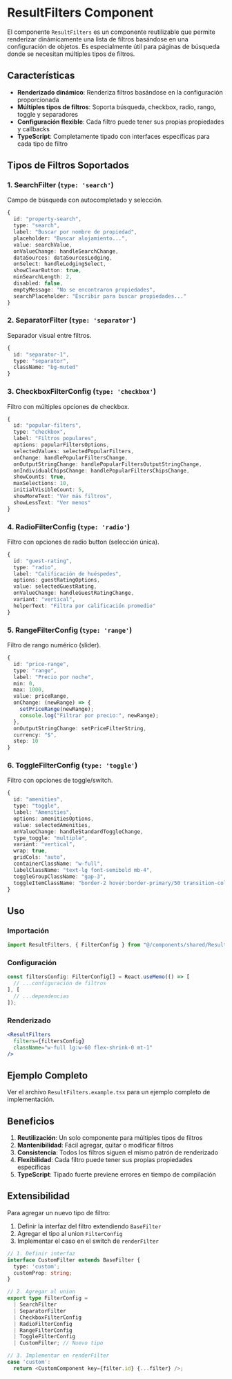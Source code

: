 # ResultFilters Component

El componente `ResultFilters` es un componente reutilizable que permite renderizar dinámicamente una lista de filtros basándose en una configuración de objetos. Es especialmente útil para páginas de búsqueda donde se necesitan múltiples tipos de filtros.

## Características

- **Renderizado dinámico**: Renderiza filtros basándose en la configuración proporcionada
- **Múltiples tipos de filtros**: Soporta búsqueda, checkbox, radio, rango, toggle y separadores
- **Configuración flexible**: Cada filtro puede tener sus propias propiedades y callbacks
- **TypeScript**: Completamente tipado con interfaces específicas para cada tipo de filtro

## Tipos de Filtros Soportados

### 1. SearchFilter (`type: 'search'`)
Campo de búsqueda con autocompletado y selección.

```typescript
{
  id: "property-search",
  type: "search",
  label: "Buscar por nombre de propiedad",
  placeholder: "Buscar alojamiento...",
  value: searchValue,
  onValueChange: handleSearchChange,
  dataSources: dataSourcesLodging,
  onSelect: handleLodgingSelect,
  showClearButton: true,
  minSearchLength: 2,
  disabled: false,
  emptyMessage: "No se encontraron propiedades",
  searchPlaceholder: "Escribir para buscar propiedades..."
}
```

### 2. SeparatorFilter (`type: 'separator'`)
Separador visual entre filtros.

```typescript
{
  id: "separator-1",
  type: "separator",
  className: "bg-muted"
}
```

### 3. CheckboxFilterConfig (`type: 'checkbox'`)
Filtro con múltiples opciones de checkbox.

```typescript
{
  id: "popular-filters",
  type: "checkbox",
  label: "Filtros populares",
  options: popularFiltersOptions,
  selectedValues: selectedPopularFilters,
  onChange: handlePopularFiltersChange,
  onOutputStringChange: handlePopularFiltersOutputStringChange,
  onIndividualChipsChange: handlePopularFiltersChipsChange,
  showCounts: true,
  maxSelections: 10,
  initialVisibleCount: 5,
  showMoreText: "Ver más filtros",
  showLessText: "Ver menos"
}
```

### 4. RadioFilterConfig (`type: 'radio'`)
Filtro con opciones de radio button (selección única).

```typescript
{
  id: "guest-rating",
  type: "radio",
  label: "Calificación de huéspedes",
  options: guestRatingOptions,
  value: selectedGuestRating,
  onValueChange: handleGuestRatingChange,
  variant: "vertical",
  helperText: "Filtra por calificación promedio"
}
```

### 5. RangeFilterConfig (`type: 'range'`)
Filtro de rango numérico (slider).

```typescript
{
  id: "price-range",
  type: "range",
  label: "Precio por noche",
  min: 0,
  max: 1000,
  value: priceRange,
  onChange: (newRange) => {
    setPriceRange(newRange);
    console.log("Filtrar por precio:", newRange);
  },
  onOutputStringChange: setPriceFilterString,
  currency: "$",
  step: 10
}
```

### 6. ToggleFilterConfig (`type: 'toggle'`)
Filtro con opciones de toggle/switch.

```typescript
{
  id: "amenities",
  type: "toggle",
  label: "Amenities",
  options: amenitiesOptions,
  value: selectedAmenities,
  onValueChange: handleStandardToggleChange,
  type_toggle: "multiple",
  variant: "vertical",
  wrap: true,
  gridCols: "auto",
  containerClassName: "w-full",
  labelClassName: "text-lg font-semibold mb-4",
  toggleGroupClassName: "gap-3",
  toggleItemClassName: "border-2 hover:border-primary/50 transition-colors"
}
```

## Uso

### Importación
```typescript
import ResultFilters, { FilterConfig } from "@/components/shared/ResultFilters";
```

### Configuración
```typescript
const filtersConfig: FilterConfig[] = React.useMemo(() => [
  // ...configuración de filtros
], [
  // ...dependencias
]);
```

### Renderizado
```jsx
<ResultFilters 
  filters={filtersConfig} 
  className="w-full lg:w-60 flex-shrink-0 mt-1" 
/>
```

## Ejemplo Completo

Ver el archivo `ResultFilters.example.tsx` para un ejemplo completo de implementación.

## Beneficios

1. **Reutilización**: Un solo componente para múltiples tipos de filtros
2. **Mantenibilidad**: Fácil agregar, quitar o modificar filtros
3. **Consistencia**: Todos los filtros siguen el mismo patrón de renderizado
4. **Flexibilidad**: Cada filtro puede tener sus propias propiedades específicas
5. **TypeScript**: Tipado fuerte previene errores en tiempo de compilación

## Extensibilidad

Para agregar un nuevo tipo de filtro:

1. Definir la interfaz del filtro extendiendo `BaseFilter`
2. Agregar el tipo al union `FilterConfig`
3. Implementar el caso en el switch de `renderFilter`

```typescript
// 1. Definir interfaz
interface CustomFilter extends BaseFilter {
  type: 'custom';
  customProp: string;
}

// 2. Agregar al union
export type FilterConfig = 
  | SearchFilter 
  | SeparatorFilter 
  | CheckboxFilterConfig 
  | RadioFilterConfig 
  | RangeFilterConfig 
  | ToggleFilterConfig
  | CustomFilter; // Nuevo tipo

// 3. Implementar en renderFilter
case 'custom':
  return <CustomComponent key={filter.id} {...filter} />;
```

